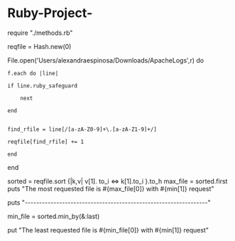 # Ruby-Project-
require "./methods.rb"

reqfile = Hash.new(0) 

File.open('Users/alexandraespinosa/Downloads/ApacheLogs',r) do 

	f.each do |line|

	if line.ruby_safeguard 

		next 

	end


	find_rfile = line[/[a-zA-Z0-9]+\.[a-zA-Z1-9]+/]

	reqfile[find_rfile] += 1

	end

end

sorted = reqfile.sort {|k,v| v[1]. to_i <=> k[1].to_i }.to_h 
max_file = sorted.first 
puts "The most requested file is #{max_file[0]} with #{min[1]} request"

puts "----------------------------------------------------------------"

min_file = sorted.min_by(&:last)

put "The least requested file is #{min_file[0]} with #{min[1]} request"



